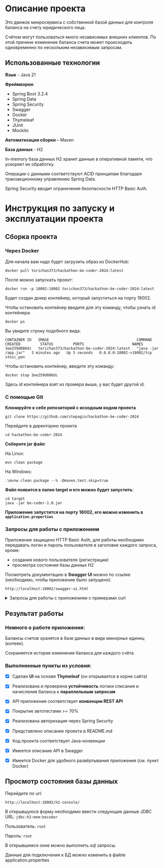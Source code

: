 # Описание проекта

Это движок микросервиса с собственной базой данных для контроля баланса на счету юридического лица.

Счётом могут пользоваться много независимых внешних клиентов. По этой причине изменение баланса счета может происходить одновременно по нескольким независимым запросам.

## Использованные технологии

**Язык** - Java 21

**Фреймворки**:

* Spring Boot 3.2.4
* Spring Data
* Spring Security
* Swagger
* Docker
* Thymeleaf
* JUnit
* Mockito

**Автоматизация сборки** – Maven

**База данных** - H2

In-memory база данных H2 хранит данные в оперативной памяти, что ускоряет их обработку.

Операции с данными соответствуют ACID принципам благодаря транзакционному управлению Spring Data.

Spring Security вводит ограничения безопасности HTTP Basic Auth.

# Инструкция по запуску и эксплуатации проекта

## Сборка проекта

### Через Docker

Для начала вам надо будет загрузить образ из DockerHub:
```shell
docker pull torichan373/hackathon-be-coder-2024:latest
```

После можно запускать проект:
```shell
docker run -p 18002:18002 torichan373/hackathon-be-coder-2024:latest
```
Будет создан докер контейнер, который запуститься на порту 18002.

Чтобы остановить контейнер введите для эту команду, чтобы узнать id контейнера:
```shell
docker ps
```

Вы увидите строку подобного вида:
```
CONTAINER ID   IMAGE                                        COMMAND                CREATED         STATUS         PORTS                      NAMES
3ee259d886dc   torichan373/hackathon-be-coder-2024:latest   "java -jar /app.jar"   3 minutes ago   Up 5 seconds   0.0.0.0:18002->18002/tcp   stoic_pan
```

Чтобы остановить контейнер, введите эту команду:
```shell
docker stop 3ee259d886dc
```
Здесь id контейнера взят из промера выше, у вас будет другой id.

### С помощью Git

**Клонируйте к себе репозиторий с исходным кодом проекта**

```shell
git clone https://github.com/stepagin/hackathon-be-coder-2024
```
Перейдите в директорию проекта

```shell
cd hackathon-be-coder-2024
```

**Соберите jar файл**:

На Linux:

```shell
mvn clean package
```

На Windows:
```shell
.\mvnw clean package --% -Dmaven.test.skip=true
```

**Файл появится в папке target и его можно будет запустить**:

```shell
cd target
java -jar be-coder-1.0.jar 
```

**Приложение запустится на порту 18002, его можно изменить в ``application.properties``**

<h3>Запросы для работы с приложением</h3>


Приложение защищено HTTP Basic Auth, для работы необходимо передавать логин и пароль пользователя в заголовке каждого запроса, кроме:

* создания нового пользователя (регистрации)
* просмотра состояния базы данных H2


Посмотреть документацию в **Swagger UI** можно по ссылке (необходимо, чтобы приложение было запущено):
```http request
http://localhost:18002/swagger-ui.html
```


<details>
<summary>Запросы для работы с приложением с примерами curl</summary>

### 1. Создание нового пользователя
Чтобы создать нового пользователя, надо отправить ``POST`` запрос на данный URL:
```
http://localhost:18002/auth/register
```
С телом запроса формата json:
```json
{
    "login": "login",
    "password": "password"
}
```

Пример curl:
```shell
curl --location 'http://localhost:18002/auth/register' \
--header 'Content-Type: application/json' \
--data '{
    "login": "user123",
    "password": "user123"
}'
```
В случае успешной регистрации вы получите json-объект вида:
```json
{
    "id" : 3,
    "login" : "user123"
}
```

Этот объект будет содержать id, выделенный пользователю, и его логин.

### 2. Просмотр логинов и id всех пользователей, которые зарегистрированы в системе

Чтобы получить всех пользователей, надо отправить ``GET`` запрос на URL:
```
http://localhost:18002/auth/all
```
Пример curl
```shell
curl --location 'http://localhost:18002/auth/all' \
-u "user123:user123"
```

В случае успешного выполнения запроса вы получите json-объект вида:
```json
[
    {"id":1,"login":"admin"},
    {"id":2,"login":"user123"}
]
```

### 3. Создание банковского аккаунта для юридической организации
Создание банковского аккаунта происходит через ``POST`` запрос по данному URL:
```
http://localhost:18002/account
```

Пример curl:
```shell
curl --location --request ``POST`` 'http://localhost:18002/account' \
-u "user123:user123"
```
В случае успешного создания аккаунта вы получите json объект вида:

```json
{
    "id":"26aed3f8-d182-4885-a07d-83ad2ab1e898",
    "balance":0
}
```

Который будет содержать ``UUID`` аккаунта и его текущий баланс (при создании он всегда устанавливается в 0).
Когда пользователь создает аккаунт, он автоматически получает к нему доступ и может просматривать состояние этого аккаунта и изменять баланс.

### 4. Просмотр всех аккаунтов, к которым пользователь имеет доступ
Чтобы посмотреть все аккаунты, к которым пользователь имеет доступ, надо отправить ``GET`` запрос по URL, где надо указать user_id пользователя:
```
http://localhost:18002/account/all/{user_id}
```

Пример curl:
```shell
curl --location 'http://localhost:18002/account/all/2' \
-u "user123:user123"
```

В случае успешного выполнения запроса будет получен json-объект вида:
```json
[
    {"accountId":"26aed3f8-d182-4885-a07d-83ad2ab1e898"},
    {"accountId":"86fc5196-57d6-4e4a-9991-7ba2105b1fdf"}
]
```
Каждый элемент содержит ``UUID`` аккаунта (в строковом формате), к которому имеет доступ данный пользователь.
### 5. Получение текущего состояния аккаунта по его id
Чтобы узнать актуальное состояние аккаунта,
необходимо отправить ``GET`` запрос с указанием ``UUID`` аккаунта:
```
http://localhost:18002/account/{UUID}
```

Пример curl:
```shell
curl --location 'http://localhost:18002/account/26aed3f8-d182-4885-a07d-83ad2ab1e898' \
-u "user123:user123"
```

Ответ на этот запрос будет выглядеть таким образом:
```json
{
  "id":"9d557618-4688-42f1-94f2-faf0d86d174b",
  "balance":0
}
```
Он содержит ``UUID`` аккаунта и его баланс.

### 6. Пополнение баланса аккаунта
Для пополнения баланса аккаунта необходимо отправить ``POST`` запрос на URL:
```
http://localhost:18002/account/increase
```
С телом запроса, где надо указать сумму пополнения и объект аккаунта с его ``UUID``:
```json
{
    "amount": 1500,
    "account": {
        "id": "26aed3f8-d182-4885-a07d-83ad2ab1e898"
    }
}
```

Пример curl:
```shell
curl --location 'http://localhost:18002/account/increase' \
--header 'Content-Type: application/json' \
-u "user123:user123" \
--data '{
    "amount": 1500,
    "account": {
        "id": "26aed3f8-d182-4885-a07d-83ad2ab1e898"
    }
}'
```

В случае успеха вы получите сообщение ``Счёт успешно пополнен``

Иначе вы получите статус ответа ``400`` и сообщение об ошибке.

Баланс аккаунта не изменится, так как произойдёт откат транзакции в ответ на исключение.

### 7. Снятие с баланса аккаунта
URL похож при запросе на пополнения счёта:
```
http://localhost:18002/account/increase
```
В теле запрос так же необходимо указать сумму и объект аккаунта с его ``UUID``:
```json
{
    "amount": 1500,
    "account": {
        "id": "26aed3f8-d182-4885-a07d-83ad2ab1e898"
  }
}
```

Пример curl:

```shell
curl --location 'http://localhost:18002/account/decrease' \
--header 'Content-Type: application/json' \
-u "user123:user123" \
--data '{
    "amount": 100,
    "account": {
        "id": "26aed3f8-d182-4885-a07d-83ad2ab1e898"
    }
}'
```
В случае успеха вы получите сообщение: ``Оплата прошла успешно``

В противном случае вы увидите статус ответа ``400`` и сообщение об ошибке.
Деньги не снимутся благодаря транзакциям.

### 8. Присвоение прав на изменение счёта аккаунта
Чтобы выдать пользователю права на изменение баланса, надо отправить ``POST`` запрос на данный URL, где надо указать ``UUID`` аккаунта.:
```
http://localhost:18002/account/grant/{UUID}
```


В теле запроса же надо указать пользователя, которому предоставляется право на аккаунт:
```json
{
    "id": 3,
    "login": "login"
}
```
Присвоить права может только владелец счета.

Пример curl:

```shell
curl --location 'http://localhost:18002/account/grant/26aed3f8-d182-4885-a07d-83ad2ab1e898' \
--header 'Content-Type: application/json' \
-u "user123:user123" \
--data '{
    "id": 100,
    "login": "qwerty"
}'
```
В случае успешного запроса вы получите сообщение ``Пользователю {login} выдан доступ к аккаунту {UUID}``

Иначе же вы увидите статус ответа ``400`` и сообщение ``некорректный запрос на выдачу прав``.

### 9. Отзыв прав на изменение счёта аккаунта
Чтобы отозвать права на изменение баланса, надо отправить ``POST`` запрос на данный URL, где надо указать ``UUID`` аккаунта.:
```
http://localhost:18002/account/revoke/{UUID}
```

В теле запроса же надо указать пользователя, которому предоставляется право на аккаунт:
```json
{
    "id": 3,
    "login": "login"
}
```
Отозвать права может только владелец счета.


Пример curl:

```shell
curl --location 'http://localhost:18002/account/grant/26aed3f8-d182-4885-a07d-83ad2ab1e898' \
--header 'Content-Type: application/json' \
-u "user123:user123" \
--data '{
    "id": 100,
    "login": "qwerty"
}'
```
В случае успешного запроса вы получите сообщение ``У пользователя {login} отозван доступ к аккаунту {UUID}``

Иначе же вы увидите статус ответа ``400`` и сообщение ``некорректный запрос на отзыв прав``.

</details> 

## Результат работы

### Немного о работе приложения:

Балансы счетов хранятся в базе данных в виде минорных единиц (копеек).

Сохраняется история изменения баланса для каждого счёта

### Выполненные пункты из условия:

* [x] Сделан **UI** на основе **Thymeleaf** (он открывается в корне сайта)
* [x] Реализована и проверена **устойчивость** логики списания и начисления баланса к **параллельным запросам**
* [x] API приложения соответствует **конвенции REST API**
* [x] Покрытие автотестами >= 70%
* [x] Реализована авторизация через Spring Security
* [x] Представлено описание проекта в README.md
* [x] Код проекта соответствует Java-конвенции
* [x] Имеется описание API в Swagger
* [x] Имеется Docker для удобного развёртывания приложения (см. пункт Docker)


## Просмотр состояния базы данных

Перейдите по url:
```
http://localhost:18002/h2-console/
```
В открывшуюся форму необходимо ввести следующие данные
JDBC URL: ``jdbc:h2:mem:becoder``

Пользователь: ``root``

Пароль: ``root``

В открывшемся окне можно выполнять sql запросы.

Данные для подключения к БД можно изменить в файле application.properties


